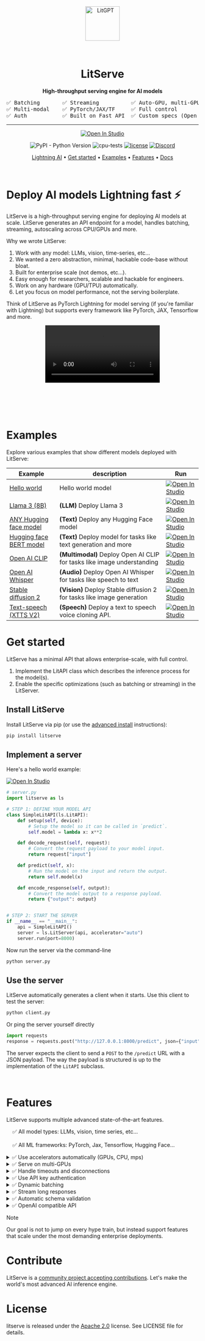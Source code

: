 <div align="center">
<img src="https://pl-bolts-doc-images.s3.us-east-2.amazonaws.com/app-2/litserveLogo.png" alt="LitGPT" height="90px"/>

&nbsp;

# LitServe

**High-throughput serving engine for AI models**

<pre>
✅ Batching       ✅ Streaming          ✅ Auto-GPU, multi-GPU   
✅ Multi-modal    ✅ PyTorch/JAX/TF     ✅ Full control          
✅ Auth           ✅ Built on Fast API  ✅ Custom specs (Open AI)
</pre>



---


<p align="center">

<a target="_blank" href="https://lightning.ai/lightning-ai/studios/litserve-hello-world">
  <img src="https://pl-bolts-doc-images.s3.us-east-2.amazonaws.com/app-2/studio-badge.svg" alt="Open In Studio"/>
</a>

</p>

![PyPI - Python Version](https://img.shields.io/pypi/pyversions/litserve)
![cpu-tests](https://github.com/Lightning-AI/litserve/actions/workflows/ci-testing.yml/badge.svg) [![license](https://img.shields.io/badge/License-Apache%202.0-blue.svg)](https://github.com/Lightning-AI/litserve/blob/main/LICENSE) [![Discord](https://img.shields.io/discord/1077906959069626439?style=plastic)](https://discord.gg/VptPCZkGNa)


<p align="center">
  <a href="https://lightning.ai/">Lightning AI</a> •
  <a href="https://lightning.ai/docs/litserve/home/get-started">Get started</a> •
  <a href="https://lightning.ai/docs/litserve/examples">Examples</a> •
  <a href="#features">Features</a> •
  <a href="https://lightning.ai/docs/litserve">Docs</a>
</p>

</div>

&nbsp;

# Deploy AI models Lightning fast ⚡
LitServe is a high-throughput serving engine for deploying AI models at scale. LitServe generates an API endpoint for a model, handles batching, streaming, autoscaling across CPU/GPUs and more.

Why we wrote LitServe:

1. Work with any model: LLMs, vision, time-series, etc...
2. We wanted a zero abstraction, minimal, hackable code-base without bloat.
3. Built for enterprise scale (not demos, etc...).
4. Easy enough for researchers, scalable and hackable for engineers.
5. Work on any hardware (GPU/TPU) automatically.
6. Let you focus on model performance, not the serving boilerplate.

Think of LitServe as PyTorch Lightning for model serving (if you're familiar with Lightning) but supports every framework like PyTorch, JAX, Tensorflow and more.




<div align="center" style="height: 200">
<video src="https://github.com/Lightning-AI/LitServe/assets/3640001/7542b03a-59b0-4678-85bd-cf9110843332" />
</div>

&nbsp;

# Examples
Explore various examples that show different models deployed with LitServe:

| Example  | description | Run |
|---|---|---|
| [Hello world](#implement-a-server)  | Hello world model | <a target="_blank" href="https://lightning.ai/lightning-ai/studios/litserve-hello-world"><img src="https://pl-bolts-doc-images.s3.us-east-2.amazonaws.com/app-2/studio-badge.svg" alt="Open In Studio"/></a> |
| [Llama 3 (8B)](https://lightning.ai/lightning-ai/studios/deploy-a-private-llama-3-8b-api)  | **(LLM)** Deploy Llama 3 | <a target="_blank" href="https://lightning.ai/lightning-ai/studios/deploy-a-private-llama-3-8b-api"><img src="https://pl-bolts-doc-images.s3.us-east-2.amazonaws.com/app-2/studio-badge.svg" alt="Open In Studio"/></a> |
| [ANY Hugging face model](https://lightning.ai/lightning-ai/studios/deploy-any-hugging-face-model-instantly)  | **(Text)** Deploy any Hugging Face model | <a target="_blank" href="https://lightning.ai/lightning-ai/studios/deploy-any-hugging-face-model-instantly"><img src="https://pl-bolts-doc-images.s3.us-east-2.amazonaws.com/app-2/studio-badge.svg" alt="Open In Studio"/></a> |
| [Hugging face BERT model](https://lightning.ai/lightning-ai/studios/deploy-a-hugging-face-bert-model)  | **(Text)** Deploy model for tasks like text generation and more | <a target="_blank" href="https://lightning.ai/lightning-ai/studios/deploy-a-hugging-face-bert-model"><img src="https://pl-bolts-doc-images.s3.us-east-2.amazonaws.com/app-2/studio-badge.svg" alt="Open In Studio"/></a>
| [Open AI CLIP](https://lightning.ai/lightning-ai/studios/deploy-open-ai-clip-with-litserve)  | **(Multimodal)** Deploy Open AI CLIP for tasks like image understanding | <a target="_blank" href="https://lightning.ai/lightning-ai/studios/deploy-open-ai-clip-with-litserve"><img src="https://pl-bolts-doc-images.s3.us-east-2.amazonaws.com/app-2/studio-badge.svg" alt="Open In Studio"/></a>
| [Open AI Whisper](https://lightning.ai/lightning-ai/studios/deploy-open-ai-s-whisper-model)  | **(Audio)** Deploy Open AI Whisper for tasks like speech to text | <a target="_blank" href="https://lightning.ai/lightning-ai/studios/deploy-open-ai-s-whisper-model"><img src="https://pl-bolts-doc-images.s3.us-east-2.amazonaws.com/app-2/studio-badge.svg" alt="Open In Studio"/></a>
| [Stable diffusion 2](https://lightning.ai/lightning-ai/studios/deploy-a-private-api-for-stable-diffusion-2)  | **(Vision)** Deploy Stable diffusion 2 for tasks like image generation | <a target="_blank" href="https://lightning.ai/lightning-ai/studios/deploy-a-private-api-for-stable-diffusion-2"><img src="https://pl-bolts-doc-images.s3.us-east-2.amazonaws.com/app-2/studio-badge.svg" alt="Open In Studio"/></a>
| [Text-speech (XTTS V2)](https://lightning.ai/lightning-ai/studios/deploy-a-voice-clone-api-coqui-xtts-v2-model)  | **(Speech)** Deploy a text to speech voice cloning API. | <a target="_blank" href="https://lightning.ai/lightning-ai/studios/deploy-a-voice-clone-api-coqui-xtts-v2-model"><img src="https://pl-bolts-doc-images.s3.us-east-2.amazonaws.com/app-2/studio-badge.svg" alt="Open In Studio"/></a>

# Get started
LitServe has a minimal API that allows enterprise-scale, with full control.

1. Implement the LitAPI class which describes the inference process for the model(s).
2. Enable the specific optimizations (such as batching or streaming) in the LitServer.

## Install LitServe
Install LitServe via pip (or use the [advanced install](https://lightning.ai/docs/litserve/home/install) instructions):

```bash
pip install litserve
```

## Implement a server
Here's a hello world example:

<a target="_blank" href="https://lightning.ai/lightning-ai/studios/litserve-hello-world">
  <img src="https://pl-bolts-doc-images.s3.us-east-2.amazonaws.com/app-2/studio-badge.svg" alt="Open In Studio"/>
</a>

```python
# server.py
import litserve as ls

# STEP 1: DEFINE YOUR MODEL API
class SimpleLitAPI(ls.LitAPI):
    def setup(self, device):
        # Setup the model so it can be called in `predict`.
        self.model = lambda x: x**2

    def decode_request(self, request):
        # Convert the request payload to your model input.
        return request["input"]

    def predict(self, x):
        # Run the model on the input and return the output.
        return self.model(x)

    def encode_response(self, output):
        # Convert the model output to a response payload.
        return {"output": output}


# STEP 2: START THE SERVER
if __name__ == "__main__":
    api = SimpleLitAPI()
    server = ls.LitServer(api, accelerator="auto")
    server.run(port=8000)
```

Now run the server via the command-line

```bash
python server.py
```

## Use the server
LitServe automatically generates a client when it starts. Use this client to test the server:

```bash
python client.py
```

Or ping the server yourself directly
```python
import requests
response = requests.post("http://127.0.0.1:8000/predict", json={"input": 4.0})
```

The server expects the client to send a `POST` to the `/predict` URL with a JSON payload.
The way the payload is structured is up to the implementation of the `LitAPI` subclass.

&nbsp;

# Features
LitServe supports multiple advanced state-of-the-art features.

&nbsp; &nbsp; ✅ All model types: LLMs, vision, time series, etc...    
&nbsp;   
&nbsp; &nbsp; ✅ All ML frameworks: PyTorch, Jax, Tensorflow, Hugging Face...    

<details>
    <summary>✅ Use accelerators automatically (GPUs, CPU, mps)</summary>
&nbsp;

LitServe automatically detects GPUs on a machine and uses them when available:

```python
import litserve as ls
from litserve.examples import SimpleLitAPI

# Automatically selects the available accelerator
api = SimpleLitAPI() # defined by you with ls.LitAPI

# when running on GPUs these are equivalent. It's best to let Lightning decide by not specifying it!
server = ls.LitServer(api)
server = ls.LitServer(api, accelerator="cuda")
server = ls.LitServer(api, accelerator="auto")
```

`LitServer` accepts an `accelerator` argument which defaults to `"auto"`. It can also be explicitly set to `"cpu"`, `"cuda"`, or
`"mps"` if you wish to manually control the device placement.

The following example shows how to set the accelerator manually:

```python
import litserve as ls
from litserve.examples import SimpleLitAPI

# Run on CUDA-supported GPUs
server = ls.LitServer(SimpleLitAPI(), accelerator="cuda")

# Run on Apple's Metal-powered GPUs
server = ls.LitServer(SimpleLitAPI(), accelerator="mps")
```

</details>

<details>
  <summary>✅ Serve on multi-GPUs</summary>

&nbsp;

`LitServer` has the ability to coordinate serving from multiple GPUs.

`LitServer` accepts a `devices` argument which defaults to `"auto"`. On multi-GPU machines, LitServe
will run a copy of the model on each device detected on the machine.

The `devices` argument can also be explicitly set to the desired number of devices to use on the machine.

```python
import litserve as ls
from litserve.examples import SimpleLitAPI

# Automatically selects the available accelerators
api = SimpleLitAPI() # defined by you with ls.LitAPI

# when running on a 4-GPUs machine these are equivalent.
# It's best to let Lightning decide by not specifying accelerator and devices!
server = ls.LitServer(api)
server = ls.LitServer(api, accelerator="cuda", devices=4)
server = ls.LitServer(api, accelerator="auto", devices="auto")
```

For example, running the API server on a 4-GPU machine, with a PyTorch model served on each GPU:

```python
import torch, torch.nn as nn
import litserve as ls

class Linear(nn.Module):
    def __init__(self):
        super().__init__()
        self.linear = nn.Linear(1, 1)
        self.linear.weight.data.fill_(2.0)
        self.linear.bias.data.fill_(1.0)

    def forward(self, x):
        return self.linear(x)

class SimpleTorchAPI(ls.LitAPI):
    def setup(self, device):
        # move the model to the correct device
        # keep track of the device for moving data accordingly
        self.model = Linear().to(device)
        self.device = device

    def decode_request(self, request):
        # get the input and create a 1D tensor on the correct device
        content = request["input"]
        return torch.tensor([content], device=self.device)

    def predict(self, x):
        # the model expects a batch dimension, so create it
        return self.model(x[None, :])

    def encode_response(self, output):
        # float will take the output value directly onto CPU memory
        return {"output": float(output)}


if __name__ == "__main__":
    # accelerator="auto" (or "cuda"), devices="auto" (or 4) will lead to 4 workers serving
    # the model from "cuda:0", "cuda:1", "cuda:2", "cuda:3" respectively
    server = ls.LitServer(SimpleTorchAPI(), accelerator="auto", devices="auto")
    server.run(port=8000)
```

The `devices` argument can also be an array specifying what device id to
run the model on:

```python
import litserve as ls
from litserve.examples import SimpleTorchAPI

server = ls.LitServer(SimpleTorchAPI(), accelerator="cuda", devices=[0, 3])
```

Last, you can run multiple copies of the same model from the same device,
if the model is small. The following will load two copies of the model on
each of the 4 GPUs:

```python
import litserve as ls
from litserve.examples import SimpleTorchAPI

server = ls.LitServer(SimpleTorchAPI(), accelerator="cuda", devices=4, workers_per_device=2)
```

</details>

<details>
  <summary>✅ Handle timeouts and disconnections</summary>

&nbsp;

The server will remove a queued request if the client requesting it disconnects.

You can configure a timeout (in seconds) after which clients will receive a `504` HTTP
response (Gateway Timeout) indicating that their request has timed out.

For example, this is how you can configure the server with a timeout of 30 seconds per response.

```python
import litserve as ls
from litserve.examples import SimpleLitAPI

server = ls.LitServer(SimpleLitAPI(), timeout=30)
```

This is useful to avoid requests queuing up beyond the ability of the server to respond.


To disable the timeout for long-running tasks, set `timeout=False` or `timeout=-1`:

```python
import litserve as ls
from litserve.examples import SimpleLitAPI

server = ls.LitServer(SimpleLitAPI(), timeout=False)
```

</details>

<details>
  <summary>✅ Use API key authentication</summary>

&nbsp;

In order to secure the API behind an API key, just define the env var when
starting the server

```bash
LIT_SERVER_API_KEY=supersecretkey python main.py
```

Clients are expected to auth with the same API key set in the `X-API-Key` HTTP header.

</details>

<details>
  <summary>✅ Dynamic batching</summary>
&nbsp;

LitServe can combine individual requests into a batch to improve throughput.
To enable batching, you need to set the `max_batch_size` argument to match the batch size that your model can handle
and implement `LitAPI.predict` to process batched inputs.


```python
import numpy as np
import litserve as ls

class SimpleBatchedAPI(ls.LitAPI):
    def setup(self, device) -> None:
        self.model = lambda x: x ** 2

    def decode_request(self, request):
        return np.asarray(request["input"])

    def predict(self, x):
        result = self.model(x)
        return result

    def encode_response(self, output):
        return {"output": output}

if __name__ == "__main__":
    api = SimpleBatchedAPI()
    server = ls.LitServer(api, max_batch_size=4, batch_timeout=0.05)
    server.run(port=8000)
```

You can control the wait time to aggregate requests into a batch with the `batch_timeout` argument.
In the above example, the server will wait for 0.05 seconds to combine 4 requests together.

&nbsp;

LitServe automatically stacks NumPy arrays and PyTorch tensors along the batch dimension before calling the
`LitAPI.predict` method, and splits the output across requests afterward. You can customize this behavior by overriding the
`LitAPI.batch` and `LitAPI.unbatch` methods to handle different data types.

```python
import litserve as ls
from litserve.examples import SimpleBatchedAPI
import numpy as np

class CustomBatchedAPI(SimpleBatchedAPI):
    def batch(self, inputs):
        return np.stack(inputs)

    def unbatch(self, output):
        return list(output)

if __name__ == "__main__":
    api = CustomBatchedAPI()
    server = ls.LitServer(api, max_batch_size=4, batch_timeout=0.05)
    server.run(port=8000)
```


</details>


<details>
  <summary>✅ Stream long responses</summary>

&nbsp;

LitServe can stream outputs from the model in real-time, such as returning text one word at a time from a language model.

To enable streaming, you need to set `LitServer(..., stream=True)` and  implement `LitAPI.predict` and `LitAPI.encode_response`
as a generator (a Python function that yields output).

For example, streaming long responses generated over time:

```python
import litserve as ls

class SimpleStreamAPI(ls.LitAPI):
    def setup(self, device) -> None:
        self.model = lambda x, y: x * y

    def decode_request(self, request):
        return request["input"]

    def predict(self, x):
        for i in range(10):
            yield self.model(x, i)

    def encode_response(self, output):
        for out in output:
            yield {"output": out}


if __name__ == "__main__":
    api = SimpleStreamAPI()
    server = ls.LitServer(api, stream=True)
    server.run(port=8000)
```

To consume a streaming response, your client should iterate through the response content as follows, otherwise 
your response content would be concatenated as a byte string.

```python
import requests

url = "http://127.0.0.1:8000/predict"
resp = requests.post(url, json={"input": 1.0}, headers=None, stream=True)
for line in resp.iter_content(5000):
    if line:
        print(line.decode("utf-8"))
```

&nbsp;

</details>

<details>
  <summary>✅ Automatic schema validation</summary>

&nbsp;

Define the request and response as [Pydantic models](https://docs.pydantic.dev/latest/),
to automatically validate the request.

```python
from pydantic import BaseModel
import litserve as ls


class PredictRequest(BaseModel):
    input: float


class PredictResponse(BaseModel):
    output: float


class SimpleLitAPI(ls.LitAPI):
    def setup(self, device):
        self.model = lambda x: x**2

    def decode_request(self, request: PredictRequest) -> float:
        return request.input

    def predict(self, x):
        return self.model(x)

    def encode_response(self, output: float) -> PredictResponse:
        return PredictResponse(output=output)


if __name__ == "__main__":
    api = SimpleLitAPI()
    server = ls.LitServer(api, accelerator="auto")
    server.run(port=8000)
```

</details>

<details>
    <summary>✅ OpenAI compatible API</summary>

&nbsp;

You can serve LLMs like OpenAI API endpoint specification with LitServe's `OpenAISpec` by
providing the `spec` argument to LitServer:

```python
from transformers import pipeline
import litserve as ls


class GPT2LitAPI(ls.LitAPI):
    def setup(self, device):
        self.generator = pipeline('text-generation', model='gpt2', device=device)

    def predict(self, prompt):
        out = self.generator(prompt)
        yield out[0]["generated_text"]


if __name__ == '__main__':
    api = GPT2LitAPI()
    server = ls.LitServer(api, accelerator='auto', spec=ls.OpenAISpec())
    server.run(port=8000)
```

By default, LitServe will use `decode_request` and `encode_response` provided by `OpenAISpec`,
so you don't need to provide them in `LitAPI`.

In this case, `predict` is expected to take an input with the following shape:
```python
[{"role": "system", "content": "You are a helpful assistant."},
 {"role": "user", "content": "Hello there"},
 {"role": "assistant", "content": "Hello, how can I help?"},
 {"role": "user", "content": "What is the capital of Australia?"}]
```

and produce an output with one of the following shapes:
- `"Canberra"`
- `{"content": "Canberra"}`
- `[{"content": "Canberra"}]`
- `{"role": "assistant", "content": "Canberra"}`
- `[{"role": "assistant", "content": "Canberra"}]`

The above server can be queried using a standard OpenAI client:

```python
import requests

response = requests.post("http://127.0.0.1:8000/v1/chat/completions", json={
    "model": "my-gpt2",
    "stream": False,  # You can stream chunked response by setting this True
    "messages": [
      {
        "role": "system",
        "content": "You are a helpful assistant."
      },
      {
        "role": "user",
        "content": "Hello!"
      }
    ]
  })
```

You can also customize the behavior of `decode_request` and `encode_response` by
overriding them in `LitAPI`. In this case:

- `decode_request` takes a `litserve.specs.openai.ChatCompletionRequest` in input
- `encode_response` yields a `litserve.specs.openai.ChatMessage`

See the OpenAI [Pydantic models](src/litserve/specs/openai.py) for reference.

Here is an example of overriding `encode_response` in `LitAPI`:

```python
import litserve as ls
from litserve.specs.openai import ChatMessage

class GPT2LitAPI(ls.LitAPI):
    def setup(self, device):
        self.model = None

    def predict(self, x):
        yield {"role": "assistant", "content": "This is a generated output"}

    def encode_response(self, output: dict) -> ChatMessage:
        yield ChatMessage(role="assistant", content="This is a custom encoded output")


if __name__ == "__main__":
    server = ls.LitServer(GPT2LitAPI(), spec=ls.OpenAISpec())
    server.run(port=8000)
```
&nbsp;

LitServe's `OpenAISpec` can also handle images in the input. Here is an example:

```python
import litserve as ls
from litserve.specs.openai import ChatMessage

class OpenAISpecLitAPI(ls.LitAPI):
    def setup(self, device):
        self.model = None

    def predict(self, x):
        if isinstance(x[1]["content"], list):
            # handle mixed text and image input
            image_url = x[1]["content"][1]["image_url"]

            yield {"role": "assistant", "content": "\n\nThis image shows a wooden boardwalk extending through a lush green marshland."}
        else:
            yield {"role": "assistant", "content": "This is a generated output"}

    def encode_response(self, output: dict) -> ChatMessage:
        yield ChatMessage(role="assistant", content="This is a custom encoded output")


if __name__ == "__main__":
    server = ls.LitServer(OpenAISpecLitAPI(), spec=ls.OpenAISpec())
    server.run(port=8000)
```

When using `OpenAISpec`, `predict` is expected to take an input with the following shape:

- Text Input Example:
  ```
  [{"role": "system", "content": "You are a helpful assistant."},
   {"role": "user", "content": "Hello there"},
   {"role": "assistant", "content": "Hello, how can I help?"},
   {"role": "user", "content": "What is the capital of Australia?"}]
  ```
- Mixed Text and Image Input Example:

  ```
  [{"role": "system", "content": "You are a helpful assistant."},
   {
   "role": "user",
   "content": [
                  {"type": "text", "text": "What's in this image?"},
                  {
                      "type": "image_url",
                      "image_url": "https://upload.wikimedia.org/wikipedia/commons/thumb/d/dd/Gfp-wisconsin-madison-the-nature-boardwalk.jpg/2560px-Gfp-wisconsin-madison-the-nature-boardwalk.jpg",
                  },
              ]

  },
   {"role": "assistant", "content": "This image shows a wooden boardwalk extending through a lush green marshland."},
   {"role": "user", "content": "What is the weather like in the image?"}]
  ```

The above server can be queried using a standard OpenAI client:

```python
import requests

response = requests.post("http://127.0.0.1:8000/v1/chat/completions", json={
    "model": "lit",
    "stream": False,  # You can stream chunked response by setting this True
    "messages": [
      {
        "role": "system",
        "content": "You are a helpful assistant."
      },
      {
        "role": "user",
        "content": [
                {"type": "text", "text": "What's in this image?"},
                {
                    "type": "image_url",
                    "image_url": "https://upload.wikimedia.org/wikipedia/commons/thumb/d/dd/Gfp-wisconsin-madison-the-nature-boardwalk.jpg/2560px-Gfp-wisconsin-madison-the-nature-boardwalk.jpg",
                },
            ]
      }
    ]
  })
```
</details>    

> [!NOTE]
> Our goal is not to jump on every hype train, but instead support features that scale
under the most demanding enterprise deployments.

# Contribute
LitServe is a [community project accepting contributions](https://lightning.ai/docs/litserve/community). Let's make the world's most advanced AI inference engine.

# License

litserve is released under the [Apache 2.0](https://www.apache.org/licenses/LICENSE-2.0) license.
See LICENSE file for details.
